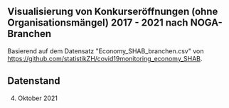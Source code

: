 ## Visualisierung von Konkurseröffnungen (ohne Organisationsmängel) 2017 - 2021 nach NOGA-Branchen
Basierend auf dem Datensatz "Economy_SHAB_branchen.csv" von https://github.com/statistikZH/covid19monitoring_economy_SHAB.

## Datenstand
4. Oktober 2021
